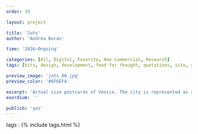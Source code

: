 ```yaml
---
order: 39

layout: project

title: 'Jots'
author: 'Andrea Buran'

time: '2016–Ongoing'

categories: [All, Digital, Favorite, Non-Commercial, Research]
tags: [bits, design, development, food for thought, quotations, site, sources]

preview_image: 'jots_00.jpg'
preview_color: '#8F6EFA'

excerpt: 'Actual size postcards of Venice. The city is represented as a pattern of various texture.'
exordium: ''

publish: 'yes'
---
```


tags
: {% include tags.html %}
